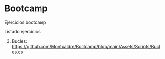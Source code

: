 # Bootcamp
 Ejercicios bootcamp


Listado ejercicios

3. Bucles: https://github.com/Montxaldre/Bootcamp/blob/main/Assets/Scripts/Bucles.cs
